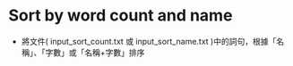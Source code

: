 # Sort by word count and name

- 將文件( input_sort_count.txt 或 input_sort_name.txt )中的詞句，根據「名稱」、「字數」或「名稱+字數」排序
